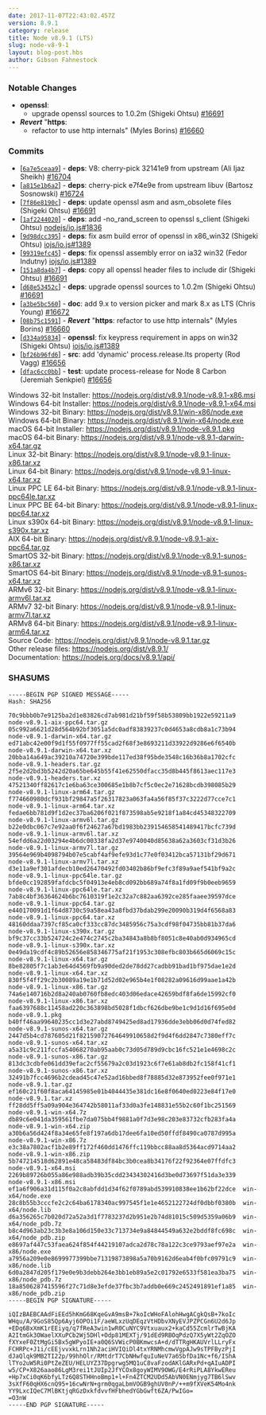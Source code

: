 ```yaml
---
date: 2017-11-07T22:43:02.457Z
version: 8.9.1
category: release
title: Node v8.9.1 (LTS)
slug: node-v8-9-1
layout: blog-post.hbs
author: Gibson Fahnestock
---
```


### Notable Changes

* **openssl**:
  * upgrade openssl sources to 1.0.2m (Shigeki Ohtsu) [#16691](https://github.com/nodejs/node/pull/16691)
* ***Revert*** "**https**:
  * refactor to use http internals" (Myles Borins) [#16660](https://github.com/nodejs/node/pull/16660)

### Commits

* [[`6a7e5ceaa9`](https://github.com/nodejs/node/commit/6a7e5ceaa9)] - **deps**: V8: cherry-pick 32141e9 from upstream (Ali Ijaz Sheikh) [#16704](https://github.com/nodejs/node/pull/16704)
* [[`a815e1b6a2`](https://github.com/nodejs/node/commit/a815e1b6a2)] - **deps**: cherry-pick e7f4e9e from upstream libuv (Bartosz Sosnowski) [#16724](https://github.com/nodejs/node/pull/16724)
* [[`7f86e8190c`](https://github.com/nodejs/node/commit/7f86e8190c)] - **deps**: update openssl asm and asm_obsolete files (Shigeki Ohtsu) [#16691](https://github.com/nodejs/node/pull/16691)
* [[`1af2244020`](https://github.com/nodejs/node/commit/1af2244020)] - **deps**: add -no_rand_screen to openssl s_client (Shigeki Ohtsu) [nodejs/io.js#1836](https://github.com/nodejs/io.js/pull/1836)
* [[`9d98dcc395`](https://github.com/nodejs/node/commit/9d98dcc395)] - **deps**: fix asm build error of openssl in x86_win32 (Shigeki Ohtsu) [iojs/io.js#1389](https://github.com/iojs/io.js/pull/1389)
* [[`99319efc45`](https://github.com/nodejs/node/commit/99319efc45)] - **deps**: fix openssl assembly error on ia32 win32 (Fedor Indutny) [iojs/io.js#1389](https://github.com/iojs/io.js/pull/1389)
* [[`151a8da4b7`](https://github.com/nodejs/node/commit/151a8da4b7)] - **deps**: copy all openssl header files to include dir (Shigeki Ohtsu) [#16691](https://github.com/nodejs/node/pull/16691)
* [[`d68e53452c`](https://github.com/nodejs/node/commit/d68e53452c)] - **deps**: upgrade openssl sources to 1.0.2m (Shigeki Ohtsu) [#16691](https://github.com/nodejs/node/pull/16691)
* [[`a3be5bc560`](https://github.com/nodejs/node/commit/a3be5bc560)] - **doc**: add 9.x to version picker and mark 8.x as LTS (Chris Young) [#16672](https://github.com/nodejs/node/pull/16672)
* [[`08b75c1591`](https://github.com/nodejs/node/commit/08b75c1591)] - ***Revert*** "**https**: refactor to use http internals" (Myles Borins) [#16660](https://github.com/nodejs/node/pull/16660)
* [[`d334a95834`](https://github.com/nodejs/node/commit/d334a95834)] - **openssl**: fix keypress requirement in apps on win32 (Shigeki Ohtsu) [iojs/io.js#1389](https://github.com/iojs/io.js/pull/1389)
* [[`bf26b96fd6`](https://github.com/nodejs/node/commit/bf26b96fd6)] - **src**: add 'dynamic' process.release.lts property (Rod Vagg) [#16656](https://github.com/nodejs/node/pull/16656)
* [[`dfac6cc0bb`](https://github.com/nodejs/node/commit/dfac6cc0bb)] - **test**: update process-release for Node 8 Carbon (Jeremiah Senkpiel) [#16656](https://github.com/nodejs/node/pull/16656)

Windows 32-bit Installer: https://nodejs.org/dist/v8.9.1/node-v8.9.1-x86.msi<br>
Windows 64-bit Installer: https://nodejs.org/dist/v8.9.1/node-v8.9.1-x64.msi<br>
Windows 32-bit Binary: https://nodejs.org/dist/v8.9.1/win-x86/node.exe<br>
Windows 64-bit Binary: https://nodejs.org/dist/v8.9.1/win-x64/node.exe<br>
macOS 64-bit Installer: https://nodejs.org/dist/v8.9.1/node-v8.9.1.pkg<br>
macOS 64-bit Binary: https://nodejs.org/dist/v8.9.1/node-v8.9.1-darwin-x64.tar.gz<br>
Linux 32-bit Binary: https://nodejs.org/dist/v8.9.1/node-v8.9.1-linux-x86.tar.xz<br>
Linux 64-bit Binary: https://nodejs.org/dist/v8.9.1/node-v8.9.1-linux-x64.tar.xz<br>
Linux PPC LE 64-bit Binary: https://nodejs.org/dist/v8.9.1/node-v8.9.1-linux-ppc64le.tar.xz<br>
Linux PPC BE 64-bit Binary: https://nodejs.org/dist/v8.9.1/node-v8.9.1-linux-ppc64.tar.xz<br>
Linux s390x 64-bit Binary: https://nodejs.org/dist/v8.9.1/node-v8.9.1-linux-s390x.tar.xz<br>
AIX 64-bit Binary: https://nodejs.org/dist/v8.9.1/node-v8.9.1-aix-ppc64.tar.gz<br>
SmartOS 32-bit Binary: https://nodejs.org/dist/v8.9.1/node-v8.9.1-sunos-x86.tar.xz<br>
SmartOS 64-bit Binary: https://nodejs.org/dist/v8.9.1/node-v8.9.1-sunos-x64.tar.xz<br>
ARMv6 32-bit Binary: https://nodejs.org/dist/v8.9.1/node-v8.9.1-linux-armv6l.tar.xz<br>
ARMv7 32-bit Binary: https://nodejs.org/dist/v8.9.1/node-v8.9.1-linux-armv7l.tar.xz<br>
ARMv8 64-bit Binary: https://nodejs.org/dist/v8.9.1/node-v8.9.1-linux-arm64.tar.xz<br>
Source Code: https://nodejs.org/dist/v8.9.1/node-v8.9.1.tar.gz<br>
Other release files: https://nodejs.org/dist/v8.9.1/<br>
Documentation: https://nodejs.org/docs/v8.9.1/api/

### SHASUMS

```
-----BEGIN PGP SIGNED MESSAGE-----
Hash: SHA256

70c9bbb0b7e9125ba2d1e83826cd7ab981d21bf59f58b53809bb1922e59211a9  node-v8.9.1-aix-ppc64.tar.gz
05c992a6621d28d564b92bf3051a5dc0adf83839237c0d4653a8cdb8a1c73b94  node-v8.9.1-darwin-x64.tar.gz
ed71abc42e00f9d1f55f0977ff55cad2f68f3e8693211d33922d9286e6f6540b  node-v8.9.1-darwin-x64.tar.xz
20bba14a649ac39210a74720e399bde117ed38f95bde3548c16b36b8a1702cfc  node-v8.9.1-headers.tar.gz
2f5e2d2bd3b5242d20a65be645b55f41e62550dfacc35d8b445f8613aec117e3  node-v8.9.1-headers.tar.xz
47521340ff82617c1e6ba63ce300685e1b8b7cf5c0ec2e71628bcdb398085b29  node-v8.9.1-linux-arm64.tar.gz
f774660980dcf931bf29847a5f26317823a063fa4a56f85f37c3222d77cce7c1  node-v8.9.1-linux-arm64.tar.xz
fedae6bb781d9f1d2ec37ba6206f021f873598ab5e9218f1a84cd45348322709  node-v8.9.1-linux-armv6l.tar.gz
b22e0dbc067c7e92aa0f6f24627a67bd1983bb239154658541489417bcfc739d  node-v8.9.1-linux-armv6l.tar.xz
54efdd6a22d03294e4b6dc00338fa2d37e9740040d85638a62a3603cf31d3b26  node-v8.9.1-linux-armv7l.tar.gz
39564e969b4098794b07e5cabf4af9efe93d1c77e0f03412bca57131bf29d671  node-v8.9.1-linux-armv7l.tar.xz
d3e11a9ef301afdecb10ed26470492fd03402b86bf9efc3f89a9aef541bf9a2c  node-v8.9.1-linux-ppc64le.tar.gz
bfde0cc192859fafdcbc5f04913e4eb8cd092bb689a74f8a1fd09f9b0eeb9659  node-v8.9.1-linux-ppc64le.tar.xz
7ab8c4bf36364624b6bc7610319f1e2c32a7c882aa6392ce285faaee39597dce  node-v8.9.1-linux-ppc64.tar.gz
e440170091d1f64d8730c59a58ea43a8fbd37bdab299e20090b319d4f6568a83  node-v8.9.1-linux-ppc64.tar.xz
48160ddaa7397cf85ca0cf333cc87dc3485956c75a3cdf98f04735bb81b37da6  node-v8.9.1-linux-s390x.tar.gz
bf9c37cc33b524724c2e474c2745c2ba34843a8b8bf8051c8e40ab0d934965cd  node-v8.9.1-linux-s390x.tar.xz
0e49da19cdf4c89b52656e858346775af21f1953c308efbc803b665d6069c15c  node-v8.9.1-linux-x64.tar.gz
8be82805f7c1ab3e64d4569fb9a90ded2de78dd27cadbb91bad1bf975dae1e2d  node-v8.9.1-linux-x64.tar.xz
830f5f4ff29c2b30089a19e1b71d52d02e965b4e1f08282a09616d99aae1a42b  node-v8.9.1-linux-x86.tar.gz
74a6e140716b2d8a240ab0760fb8edc403d06edace42659bdf8fa6de15992cf0  node-v8.9.1-linux-x86.tar.xz
faa6397688c11458ad220c363898bd5028f1dbcf626dbe9be1c9d1d16f695e0d  node-v8.9.1.pkg
b40ff46aa99640235cc1d3e27abd8749425ed8ad17936dde3ebb06d0d74fed82  node-v8.9.1-sunos-x64.tar.gz
2447d5b4cd787605d21f82159072764649910658d2f9d4f6dd2847c7380eff7c  node-v8.9.1-sunos-x64.tar.xz
a5a31c9c211fccfa54068270ab95aab0c73d05d789d9cbc16fc521e1e4698c2c  node-v8.9.1-sunos-x86.tar.gz
813dc3cdbfe061dd39efac2cf55679a2c03d1923c6f7e61ab8db2fc158f41cf1  node-v8.9.1-sunos-x86.tar.xz
32491b7fcc4696b2cdead45c47e52ad16bbed8f78885d32e873952fee0f971e1  node-v8.9.1.tar.gz
ef160c21f60f8aca64145985e01b4044435e381dc16e8f0640ed0223e84f17e0  node-v8.9.1.tar.xz
ff28dd5ff5a09a904e364742b58011af33d0a3fe148831e55b2c60f1bc251569  node-v8.9.1-win-x64.7z
db89c6e041da359561fbe7da075bb4f9881a0f7d3e98c203e83732cfb283fa4a  node-v8.9.1-win-x64.zip
a30b6a56d424f8a34e65fe8f197a6db17dee6fa10ed50ffdf8490ca0787d995a  node-v8.9.1-win-x86.7z
e3c38a7802acf1b2e89ff172f460dd1476ffc119bbcc88aa8d5364acd9714aa2  node-v8.9.1-win-x86.zip
5b747214518d62891e48ca58483df84bc3b0cea8b34176f22f92364e07ffdfc3  node-v8.9.1-x64.msi
2269b89726b055a86e988adb39b35cdd23434302416d3be0d73697f51da3e339  node-v8.9.1-x86.msi
ef1a6f906a31d115f0a2c8abfdd1d34f62f0789abd539910838ee1b62bf22dce  win-x64/node.exe
28c8b55b3cccfe2c2c64ba6178340ac997545f1e1e4652122724df0dbbf0380b  win-x64/node.lib
d6a356265c7b020d72a52a3d1f7783237d2b951e2b74d81015c509d5359a06b9  win-x64/node_pdb.7z
b8c4d963ab23c3b3e8a106d150e33c713734e9a84844549a632e2bddf8fc698c  win-x64/node_pdb.zip
e8697af447c53faea624f854f44219107adca2d78c78a122c3ce9793aef97e2a  win-x86/node.exe
a7956a209e0e8699977399bbe71319873898a5a70b9162d6eab4f0bfc09791c9  win-x86/node.lib
6d0a2847d205f179e0e9b3debb264e3bb1eb89a5e2c01792e6533f581ea3ba75  win-x86/node_pdb.7z
18a8506287415596f27c71d8e3efde37fbc3b7addb0e669c2452491891ef1a85  win-x86/node_pdb.zip
-----BEGIN PGP SIGNATURE-----

iQIzBAEBCAAdFiEEd5hKmG68KqeGvA9msB+7koIcWHoFAlohHwgACgkQsB+7koIc
WHqu/A/9GoS85Qp6Ayj6OPOi1F/aeWLxzUqDEqzVtHDbvXNyEVJPZPCGn6U2d6Jp
+EDq6BxXmK1rEEiyq/q7fReA3win1wR0CuNYC9Vtxuaux2+kaCd55ZcmlrTwBjKA
A2ItmGk3OWaelXXuPCb2Wj5DHl+Odp81MEXTj/91dEd9RBOqPdzQ7X5yWt2ZqOZO
fXYxeF0ZtMgGi5Bx5gWPyoIE+a0Q6SVWicP0BKmwcsA+d/dTTRgHKAUVrlLLryFx
FCHRPc+J1i/cEEjvvxkLrn1Nh2aciHVIQiDl4txYRNMhcmwVgpAJw9sTPFByzPjI
dJaQlqk9MB2TI22p/99hhOlr/RMtdrT7CbNHwfquIuNeV7a6SbfDa1Nc+f6/IShA
lTYo2uW5Ri0PtZeZEU/HELUYZ37Dpgrwg5MQ1uC8vaFzodAKlGARxPd+qAIuADPI
w5/CP+X826aao86LgM3rei1tJUIp2JfYCOx8goyWIMV9OWG/E4rRiPLA8YkwEReu
+Hp7xCi0qK6bfyLTz6Q8STHHnoBmp1+l+Fn4ZTCM2UDd5AbVN0ENmjyg7TB6lSwv
3sXfF60qHX6cnQ95+16cwNrN+grm0qgaLbmVOGB9ghUV0nP/++m9fXVeK54Mo4nk
YY9LxcIQeC7MlBKtjqRGzDxkfdvvfHFbhedYGbGwft6ZA/PwIGo=
=O3nW
-----END PGP SIGNATURE-----

```
